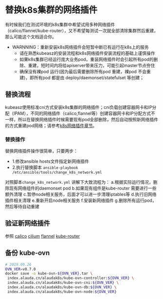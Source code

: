 # 替换k8s集群的网络插件

有时候我们在测试环境的k8s集群中希望试用多种网络插件（calico/flannel/kube-router），又不希望每测试一次就全部清除集群然后重建，那么可能这个文档适合你。
- WARNNING：重新安装k8s网络插件会短暂中断已有运行在k8s上的服务
  - 请在熟悉kubeasz的安装流程和k8s网络插件安装流程的基础上谨慎操作
  - 如果k8s集群已经运行庞大业务pod，重装网络插件时会引起所有pod的删除、重建，短时间内将给apiserver带来压力，可能引起master节点夯住
  - 确保没有裸pod 运行(因为最后需要删除所有pod 重建，裸pod 不会重建)，即所有pod 都是由 deploy/daemonset/statefulset 等创建；

## 替换流程

kubeasz使用标准cni方式安装k8s集群的网络插件；cni负载创建容器网卡和IP分配（IPAM），不同的网络插件（calico,flannel等）创建容器网卡和IP分配方式不一样，所以在替换网络插件时候需要现有pod全部删除，然后自动按照新网络插件的方式重建pod网络；请参考[k8s网络插件章节](../setup/06-install_network_plugin.md)。

### 替换操作

替换网络插件操作很简单，只要两步：
- 1.修改ansible hosts文件指定新网络插件
- 2.执行替换脚本 `ansible-playbook /etc/ansible/tools/change_k8s_network.yml`

对照脚本`change_k8s_network.yml` 讲解下大致流程为：
a.根据实际运行情况，删除现有网络组件的daemonset pod
b.如果现有组件是kube-router 需要进行一些额外清理
c.暂停node相关服务，后面才可以进一步清理iptables等
d.执行旧网络插件相关清理
e.重新开启node相关服务
f.安装新网络插件
g.删除所有运行pod，然后等待自动重建

## 验证新网络插件

参照 [calico](../setup/network-plugin/calico.md) [cilium](../setup/network-plugin/cilium.md) [flannel](../setup/network-plugin/flannel.md) [kube-router](../setup/network-plugin/kube-router.md)

## 备份 kube-ovn
```bash
# 2019.09.26
OVN_VER=v0.7.0
docker save -o kube-ovn-${OVN_VER}.tar \
 index.alauda.cn/alaudak8s/kube-ovn-controller:${OVN_VER} \
 index.alauda.cn/alaudak8s/kube-ovn-cni:${OVN_VER} \
 index.alauda.cn/alaudak8s/kube-ovn-db:${OVN_VER} \
 index.alauda.cn/alaudak8s/kube-ovn-node:${OVN_VER}
```
